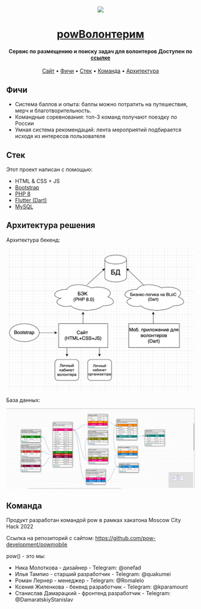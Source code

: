 <h1 align="center">
  <br>
  <a href="https://pow.thevladoss.site"><img src="img/logo.png"></img></a>
  <br>
 <br>
  <a href="https://pow.thevladoss.site">powВолонтерим</a>
  <br>
</h1>

<h4 align="center">Сервис по размещению и поиску задач для волонтеров Доступен по <a href="https://pow.thevladoss.site/">ссылке </a></h4>

<p align="center">
  <a href="https://pow.thevladoss.site">Сайт</a> •
  <a href="#фичи">Фичи</a> •
  <a href="#стек">Стек</a> •
  <a href="#команда">Команда</a> •
  <a href="#архитектура решения">Архитектура</a>
</p>


## Фичи

- Система баллов и опыта: баллы можно потратить на путешествия, мерч и благотворительность.
- Командные соревнования: топ-3 команд получают поездку по России
- Умная система рекомендаций: лента мероприятий подбирается исходя из интересов пользователя

## Стек

Этот проект написан с помощью:

- HTML & CSS + JS
- [Bootstrap](https://getbootstrap.com/)
- [PHP 8](https://www.php.net/manual-lookup.php?pattern=releases%2F8.0%2Fen.php%2C&lang=en&scope=404quickref)
- [Flutter (Dart)](https://flutter.dev/)
- [MySQL](https://www.mysql.com/)

## Архитектура решения

Архитектура бекенд: 

<p align="center">
  <img src="https://github.com/pow-development/pow.thevladoss.site/blob/main/img/a.jpg">
</p>

База данных:

![картинка с базой данных](https://github.com/pow-development/pow.thevladoss.site/blob/main/img/bd.png)

## Команда 

Продукт разработан командой pow в рамках хакатона Moscow City Hack 2022

Ссылка на репозиторий с сайтом: https://github.com/pow-development/powmobile

pow() - это мы:
- Ника Молоткова - дизайнер - Telegram: @onefad
- Илья Тампио - старший разработчик - Telegram: @quakumei
- Роман Лернер - менеджер - Telegram: @Romalelo
- Ксения Жиленкова - бекенд разработчик - Telegram: @kparamount
- Станислав Дамарацкий - фронтенд разработчик - Telegram: @DamaratskiyStanislav
